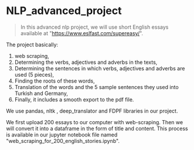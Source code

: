 # NLP_advanced_project

> In this advanced nlp project, we will use short English essays available at "https://www.eslfast.com/supereasy/". 



The project basically:

1. web scraping,
2. Determining the verbs, adjectives and adverbs in the texts,
3. Determining the sentences in which verbs, adjectives and adverbs are used (5 pieces),
4. Finding the roots of these words,
5. Translation of the words and the 5 sample sentences they used into Turkish and Germany,
6. Finally, it includes a smooth export to the pdf file.



We use pandas, nltk , deep_translator and FDPF libraries in our project.


We first upload 200 essays to our computer with web-scraping. Then we will convert it into a dataframe in the form of title and content. This process is available in our jupyter notebook file named "web_scraping_for_200_english_stories.ipynb".
